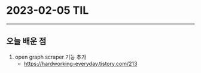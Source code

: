 # 2023-02-05 TIL

---

## 오늘 배운 점

1. open graph scraper 기능 추가
    - https://hardworking-everyday.tistory.com/213